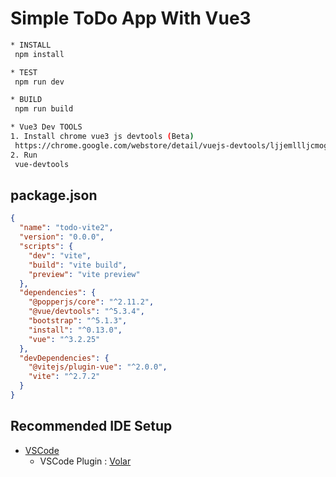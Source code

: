 # Simple ToDo App With Vue3

```bash
* INSTALL
 npm install

* TEST
 npm run dev

* BUILD
 npm run build

* Vue3 Dev TOOLS
1. Install chrome vue3 js devtools (Beta)
 https://chrome.google.com/webstore/detail/vuejs-devtools/ljjemllljcmogpfapbkkighbhhppjdbg
2. Run
 vue-devtools
```



## package.json

```json
{
  "name": "todo-vite2",
  "version": "0.0.0",
  "scripts": {
    "dev": "vite",
    "build": "vite build",
    "preview": "vite preview"
  },
  "dependencies": {
    "@popperjs/core": "^2.11.2",
    "@vue/devtools": "^5.3.4",
    "bootstrap": "^5.1.3",
    "install": "^0.13.0",
    "vue": "^3.2.25"
  },
  "devDependencies": {
    "@vitejs/plugin-vue": "^2.0.0",
    "vite": "^2.7.2"
  }
}
```



## Recommended IDE Setup

- [VSCode](https://code.visualstudio.com/) 
  - VSCode Plugin : [Volar](https://marketplace.visualstudio.com/items?itemName=johnsoncodehk.volar)

